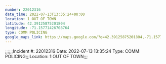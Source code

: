 ```yaml
---
number: 22012316
date_time: 2022-07-13T13:35:24+00:00
location: 1 OUT OF TOWN
latitude: 42.39125875201804
longitude: -71.15771426708764
type: COMM POLICING
google_maps_link: https://maps.google.com/?q=42.39125875201804,-71.15771426708764
---
```


;;;;;;Incident #: 22012316   Date: 2022-07-13 13:35:24   Type: COMM POLICING;;;Location: 1 OUT OF TOWN;;;
